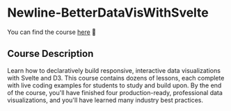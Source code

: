 # Newline-BetterDataVisWithSvelte

You can find the course [here](https://www.newline.co/courses/better-data-visualizations-with-svelte) 🎉

## Course Description
Learn how to declaratively build responsive, interactive data visualizations with Svelte and D3. This course contains dozens of lessons, each complete with live coding examples for students to study and build upon. By the end of the course, you'll have finished four production-ready, professional data visualizations, and you'll have learned many industry best practices.
